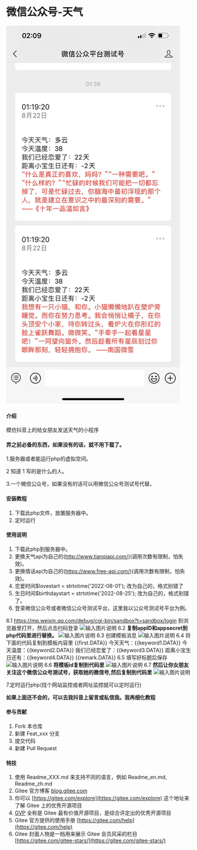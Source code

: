 # 微信公众号-天气
![输入图片说明](c8e12d36117ec9e360c3611379d3763.jpg)
#### 介绍
模仿抖音上的给女朋友发送天气的小程序

#### 弄之前必备的东西，如果没有的话，就不用下载了。
1.服务器或者能运行php的虚拟空间。

2 知道 1 写的是什么的人。

3.一个微信公众号，如果没有的话可以用微信公众号测试号代替。


#### 安装教程

1.  下载此php文件，放置服务器中。
2.  定时运行

#### 使用说明

1.  下载此php到服务器中。
2.  更换天气api为自己的(http://www.tianqiapi.com/)(调用次数有限制，怕失效)。
3.  更换情话api为自己的(https://www.free-api.com/)(调用次数有限制，怕失效)。
4.  恋爱时间$lovestart = strtotime('2022-08-01');   改为自己的，格式别错了
5.  生日时间$birthdaystart = strtotime('2022-08-25'); 改为自己的，格式别错了。
6.  登录微信公众号或者微信公众号测试平台，这里我以公众号测试号平台为例。
    
6.1 https://mp.weixin.qq.com/debug/cgi-bin/sandbox?t=sandbox/login 到浏览器里打开，然后点击扫码登录
![输入图片说明](https://foruda.gitee.com/images/1661104257578775347/屏幕截图.png "屏幕截图.png")
    6.2  **复制appID和appsecret到php代码里进行替换。** 
![输入图片说明](https://foruda.gitee.com/images/1661104356606954828/屏幕截图.png "屏幕截图.png")
    6.3 创建模板消息
![输入图片说明](https://foruda.gitee.com/images/1661104431748908369/屏幕截图.png "屏幕截图.png")
    6.4 将下面的代码复制到模板内容里
        {{first.DATA}}
        今天天气：{{keyword1.DATA}}
        今天温度：{{keyword2.DATA}}
        我们已经恋爱了：{{keyword3.DATA}}
        距离小宝生日还有：{{keyword4.DATA}}
        {{remark.DATA}}
    6.5 填写好标题后保存
![输入图片说明](https://foruda.gitee.com/images/1661104526159126715/屏幕截图.png "屏幕截图.png")
    6.6  **将模板id复制到代码里** 
![输入图片说明](https://foruda.gitee.com/images/1661104581858160628/屏幕截图.png "屏幕截图.png")
    6.7  **然后让你女朋友关注这个微信公众号测试号，获取她的微信号,然后复制到代码里** 
![输入图片说明](https://foruda.gitee.com/images/1661105067206217681/屏幕截图.png "屏幕截图.png")

7.定时运行php(找个网站监控或者网址监控就可以定时运行)


 **如果上面还不会的，可以去我抖音上留言或私信我。我再细化教程** 



#### 参与贡献

1.  Fork 本仓库
2.  新建 Feat_xxx 分支
3.  提交代码
4.  新建 Pull Request


#### 特技

1.  使用 Readme\_XXX.md 来支持不同的语言，例如 Readme\_en.md, Readme\_zh.md
2.  Gitee 官方博客 [blog.gitee.com](https://blog.gitee.com)
3.  你可以 [https://gitee.com/explore](https://gitee.com/explore) 这个地址来了解 Gitee 上的优秀开源项目
4.  [GVP](https://gitee.com/gvp) 全称是 Gitee 最有价值开源项目，是综合评定出的优秀开源项目
5.  Gitee 官方提供的使用手册 [https://gitee.com/help](https://gitee.com/help)
6.  Gitee 封面人物是一档用来展示 Gitee 会员风采的栏目 [https://gitee.com/gitee-stars/](https://gitee.com/gitee-stars/)
